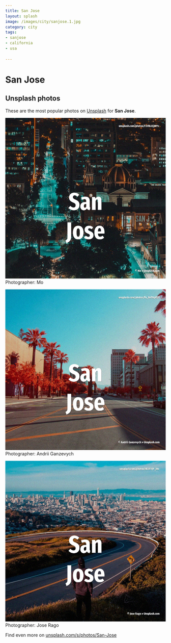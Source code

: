 ```yaml
---
title: San Jose
layout: splash
image: /images/city/sanjose.1.jpg
category: city
tags:
- sanjose
- california
- usa

---
```

# San Jose



 
## Unsplash photos
These are the most popular photos on [Unsplash](https://unsplash.com) for **San Jose**.
 
![San Jose](/images/city/sanjose.1.jpg)
Photographer:  Mo
 
![San Jose](/images/city/sanjose.2.jpg)
Photographer:  Andrii Ganzevych
 
![San Jose](/images/city/sanjose.3.jpg)
Photographer:  Jose Rago
 
Find even more on [unsplash.com/s/photos/San-Jose](https://unsplash.com/s/photos/San-Jose)
 
